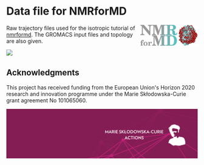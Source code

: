 # Data file for NMRforMD

<a href="webp">
  <img src="https://raw.githubusercontent.com/simongravelle/nmrformd/main/docs/source/figures/logo/logo-b.png" align="right" width="30%"/>
</a>

Raw trajectory files used for the 
isotropic tutorial of [nmrformd](https://nmrformd.readthedocs.io).
The GROMACS input files and topology are also given.

<a href="https://raw.githubusercontent.com/simongravelle/nmrformd/main/docs/source/figures/tutorials/isotropic-systems/snapshot.png">
<img src="avatars/bulk-water.png" width="32%" />
</a>

## Acknowledgments

This project has received funding from the European
Union's Horizon 2020 research and innovation programme
under the Marie Skłodowska-Curie grant agreement No 101065060.

![MSCA image](https://raw.githubusercontent.com/simongravelle/nmrformd/main/docs/source/figures/logo/msca.png)

